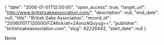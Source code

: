 {
  "date": "2006-01-01T12:00:00", 
  "open_access": true, 
  "target_url": "http://www.britishsakeassociation.com/", 
  "description": null, 
  "end_date": null, 
  "title": "British Sake Association", 
  "record_id": "20060101T120000/FZA6ck/atl+2AxnzAQuyug==", 
  "publisher": "britishsakeassociation.com", 
  "slug": 62226442, 
  "start_date": null
}

None